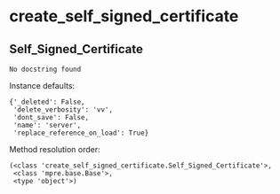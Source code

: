 create_self_signed_certificate
==============



Self_Signed_Certificate
--------------

	No docstring found


Instance defaults: 

	{'_deleted': False,
	 'delete_verbosity': 'vv',
	 'dont_save': False,
	 'name': 'server',
	 'replace_reference_on_load': True}

Method resolution order: 

	(<class 'create_self_signed_certificate.Self_Signed_Certificate'>,
	 <class 'mpre.base.Base'>,
	 <type 'object'>)